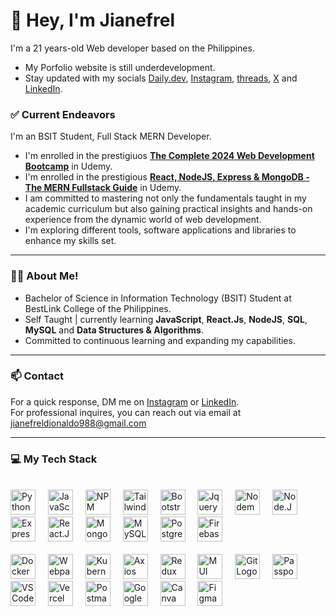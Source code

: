 # 👋 Hey, I'm Jianefrel
<!--<a href="https://app.daily.dev/jianefrel"><img src="https://api.daily.dev/devcards/v2/ZZLpdij3xSX9bASldSl3o.png?type=default&r=sjb" width="356" alt="JianefrelDionaldo's Dev Card"/></a> -->


I'm a 21 years-old Web developer based on the Philippines.
- My Porfolio website is still underdevelopment.
- Stay updated with my socials [Daily.dev](https://app.daily.dev/jianefrel), [Instagram](https://www.instagram.com/jn_devz/), [threads](https://www.threads.net/@jn_devz), [X](https://x.com/Jianefrel_D) and [LinkedIn](https://www.linkedin.com/in/jianefrel-dionaldo/).

### ✅ Current Endeavors
I'm an BSIT Student, Full Stack MERN Developer. 
- I'm enrolled in the prestigiuos [**The Complete 2024 Web Development Bootcamp**](https://www.udemy.com/course/the-complete-web-development-bootcamp/?kw=The+complete+2024&src=sac&couponCode=ST10MT8624) in Udemy.
- I'm enrolled in the prestigious [**React, NodeJS, Express & MongoDB - The MERN Fullstack Guide**](https://www.udemy.com/course/react-nodejs-express-mongodb-the-mern-fullstack-guide/?kw=React%2C+NodeJS%2C+Express+%26+MongoDB+-+The+MERN+Fullstack+Guide&src=sac&couponCode=ST10MT8624) in Udemy.
- I am committed to mastering not only the fundamentals taught in my academic curriculum but also gaining practical insights and hands-on experience from the dynamic world of web development.
- I'm exploring different tools, software applications and libraries to enhance my skills set. 
 
--- 
### 👨‍💻 About Me!
- Bachelor of Science in Information Technology (BSIT) Student at BestLink College of the Philippines.
- Self Taught | currently learning **JavaScript**, **React.Js**, **NodeJS**, **SQL**, **MySQL** and **Data Structures & Algorithms**.
- Committed to continuous learning and expanding my capabilities.

---

### 📫 Contact

For a quick response, DM me on [Instagram](https://www.instagram.com/jian.dionaldo/) or [LinkedIn](https://www.linkedin.com/in/jianefrel-dionaldo/).<br>
For professional inquires, you can reach out via email at [jianefreldionaldo988@gmail.com](mailto:jianefreldionaldo988@gmail.com) 

---

### 💻  My Tech Stack

<br clear="both">

<div align="left">
 <a target="_blank" href="https://www.python.org/"><img src="https://cdn.jsdelivr.net/gh/devicons/devicon@latest/icons/python/python-original.svg" height="40" alt="Python Logo" /></a>
 <img width="12" />
 <img src="https://cdn.jsdelivr.net/gh/devicons/devicon@latest/icons/javascript/javascript-original.svg" height="40" alt="JavaScript Logo" />
 <img width="12" />
 <img src="https://cdn.jsdelivr.net/gh/devicons/devicon@latest/icons/npm/npm-original-wordmark.svg" height="40" alt="NPM Logoa" />
 <img width="12" />
 <img src="https://cdn.jsdelivr.net/gh/devicons/devicon@latest/icons/tailwindcss/tailwindcss-original.svg" height="40" alt="Tailwind CSS Logo" />
 <img width="12" />
 <img src="https://cdn.jsdelivr.net/gh/devicons/devicon@latest/icons/bootstrap/bootstrap-original.svg" height="40" alt="Bootstrap Logo" />
 <img width="12" />
 <img src="https://cdn.jsdelivr.net/gh/devicons/devicon@latest/icons/jquery/jquery-original.svg" height="40" alt="Jquery Logo" />
 <img width="12" />
 <img src="https://cdn.jsdelivr.net/gh/devicons/devicon@latest/icons/nodemon/nodemon-original.svg" height="40" alt="Nodemon Logo" />
 <img width="12" />
 <img src="https://cdn.jsdelivr.net/gh/devicons/devicon@latest/icons/nodejs/nodejs-original.svg" height="40" alt="Node.Js Logo" />
 <img width="12" />
 <img src="https://cdn.jsdelivr.net/gh/devicons/devicon@latest/icons/express/express-original.svg" height="40" alt="Express.Js Logo" />
 <img width="12" />
 <img src="https://cdn.jsdelivr.net/gh/devicons/devicon@latest/icons/react/react-original.svg" height="40" alt="React.Js Logo"/>
 <img width="12" />
 <img src="https://cdn.jsdelivr.net/gh/devicons/devicon@latest/icons/mongodb/mongodb-original.svg" height="40" alt="MongoDB Logo" />
 <img width="12" />
 <img src="https://cdn.jsdelivr.net/gh/devicons/devicon@latest/icons/mysql/mysql-original.svg" height="40" alt="MySQL Logo" />
 <img width="12" />
 <img src="https://cdn.jsdelivr.net/gh/devicons/devicon@latest/icons/postgresql/postgresql-original.svg" height="40" alt="PostgreSQL Logo" />
 <img width="12" />
 <img src="https://cdn.jsdelivr.net/gh/devicons/devicon@latest/icons/firebase/firebase-original.svg" height="40" alt="Firebase Logo" />
 <br clear="both">
 <br clear="both">
 <img src="https://cdn.jsdelivr.net/gh/devicons/devicon@latest/icons/docker/docker-original.svg" height="40" alt="Docker Logo" />
 <img width="12" />
 <img src="https://cdn.jsdelivr.net/gh/devicons/devicon@latest/icons/webpack/webpack-original.svg" height="40" alt="Webpack logo" />
 <img width="12" />
 <img src="https://cdn.jsdelivr.net/gh/devicons/devicon@latest/icons/kubernetes/kubernetes-original.svg" height="40" alt="Kubernetes Logo" />
 <img width="12" />
 <img src="https://cdn.jsdelivr.net/gh/devicons/devicon@latest/icons/axios/axios-plain.svg" height="40" alt="Axios Logo" />
 <img width="12" />
 <img src="https://cdn.jsdelivr.net/gh/devicons/devicon@latest/icons/redux/redux-original.svg" height="40" alt="Redux Logo" />
 <img width="12" />
 <img src="https://cdn.jsdelivr.net/gh/devicons/devicon@latest/icons/materialui/materialui-original.svg" height="40" alt="MUI Logo" />
 <img width="12" />
 <img src="https://cdn.jsdelivr.net/gh/devicons/devicon@latest/icons/git/git-original.svg" height="40" alt="Git Logo" />
 <img width="12" />
 <img src="https://seeklogo.com/images/P/passport-logo-16D89B2F37-seeklogo.com.png" height="40" alt="Passport Js Logo" />
 <img width="12" />
 <img src="https://cdn.jsdelivr.net/gh/devicons/devicon@latest/icons/vscode/vscode-original.svg" height="40" alt="VSCode Logo" />
 <img width="12" />
 <img src="https://cdn.jsdelivr.net/gh/devicons/devicon@latest/icons/vercel/vercel-original.svg" height="40" alt="Vercel Logo" />
 <img width="12" />
 <img src="https://cdn.jsdelivr.net/gh/devicons/devicon@latest/icons/postman/postman-original.svg" height="40" alt="Postman Logo" />
 <img width="12" />
 <img src="https://cdn.jsdelivr.net/gh/devicons/devicon@latest/icons/googlecloud/googlecloud-original.svg" height="40" alt="Google Cloud Logo" />
 <img width="12" />
 <img src="https://cdn.jsdelivr.net/gh/devicons/devicon@latest/icons/canva/canva-original.svg" height="40" alt="Canva Logo" />
 <img width="12" />
 <img src="https://cdn.jsdelivr.net/gh/devicons/devicon@latest/icons/figma/figma-original.svg" height="40" alt="Figma Logo" />
</div>

<!--
![HTML5](https://img.shields.io/badge/html5-%23E34F26.svg?style=for-the-badge&logo=html5&logoColor=white)
![CSS3](https://img.shields.io/badge/css3-%231572B6.svg?style=for-the-badge&logo=css3&logoColor=white)
![JavaScript](https://img.shields.io/badge/javascript-%23323330.svg?style=for-the-badge&logo=javascript&logoColor=%23F7DF1E)
![JQuery](https://img.shields.io/badge/jquery-%23131B28.svg?style=for-the-badge&logo=jquery&logoColor=%2378cff5)
![Bootstrap](https://img.shields.io/badge/bootstrap-%23563D7C.svg?style=for-the-badge&logo=bootstrap&logoColor=white)
![TailwindCSS](https://img.shields.io/badge/tailwind%20css-%2338B2AC.svg?style=for-the-badge&logo=tailwind-css&logoColor=white)
![React](https://img.shields.io/badge/react-%2320232a.svg?style=for-the-badge&logo=react&logoColor=%2361DAFB)
![Node JS](https://img.shields.io/badge/Node%20JS-black?style=for-the-badge&logo=node.js&logoColor=green)
![NPM](https://img.shields.io/badge/NPM-%23CC3534?style=for-the-badge&logo=npm&logoColor=white)
![MySQL](https://img.shields.io/badge/MySQL-%2300758F?style=for-the-badge&logo=MySql&logoColor=white)
![Figma](https://img.shields.io/badge/figma-6527BE.svg?style=for-the-badge&logo=figma&logoColor=white)
![Git](https://img.shields.io/badge/git-%232b3137.svg?style=for-the-badge&logo=git&logoColor=%23F1502F)
![Github](https://img.shields.io/badge/github-%2324292d.svg?style=for-the-badge&logo=github&logoColor=%23ffffff)

-->

<!--
---
### 🚀  Top Lang

![Top Langs](https://github-readme-stats.vercel.app/api/top-langs/?username=JianefrelDionaldo&layout=compact&theme=light) <br>
-->

<!--
---
### 📊  Github Metrics
  <img src="https://github-readme-stats.vercel.app/api?username=JianefrelDionaldo&theme=tokyonight&show_icons=true&hide_border=true&count_private=true" alt="Err-Stats"/>
  <img src="https://github-readme-streak-stats.herokuapp.com?user=JianefrelDionaldo&theme=tokyonight&hide_border=true" alt="Err-stats"/> <br>

---

### 👨‍💻  Profile Visits:

![Profile Views](https://komarev.com/ghpvc/?username=jianefreldionaldo&label=Profile%20views&color=0e75b6&style=flat)
-->
